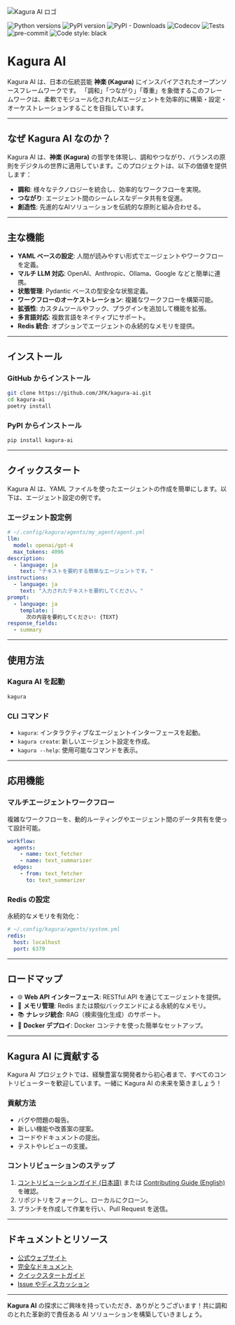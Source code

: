 ![Kagura AI ロゴ](https://www.kagura-ai.com/assets/kagura-logo.svg)

![Python versions](https://img.shields.io/pypi/pyversions/kagura-ai.svg)
![PyPI version](https://img.shields.io/pypi/v/kagura-ai.svg)
![PyPI - Downloads](https://img.shields.io/pypi/dm/kagura-ai)
![Codecov](https://img.shields.io/codecov/c/github/JFK/kagura-ai)
![Tests](https://img.shields.io/github/actions/workflow/status/JFK/kagura-ai/test.yml?label=tests)
![pre-commit](https://img.shields.io/badge/pre--commit-enabled-brightgreen?logo=pre-commit)
![Code style: black](https://img.shields.io/badge/code%20style-black-000000.svg)

# Kagura AI

Kagura AI は、日本の伝統芸能 **神楽 (Kagura)** にインスパイアされたオープンソースフレームワークです。
「調和」「つながり」「尊重」を象徴するこのフレームワークは、柔軟でモジュール化されたAIエージェントを効率的に構築・設定・オーケストレーションすることを目指しています。

---

## なぜ Kagura AI なのか？

Kagura AI は、**神楽 (Kagura)** の哲学を体現し、調和やつながり、バランスの原則をデジタルの世界に適用しています。このプロジェクトは、以下の価値を提供します：

- **調和**: 様々なテクノロジーを統合し、効率的なワークフローを実現。
- **つながり**: エージェント間のシームレスなデータ共有を促進。
- **創造性**: 先進的なAIソリューションを伝統的な原則と組み合わせる。

---

## 主な機能

- **YAML ベースの設定**: 人間が読みやすい形式でエージェントやワークフローを定義。
- **マルチ LLM 対応**: OpenAI、Anthropic、Ollama、Google などと簡単に連携。
- **状態管理**: Pydantic ベースの型安全な状態定義。
- **ワークフローのオーケストレーション**: 複雑なワークフローを構築可能。
- **拡張性**: カスタムツールやフック、プラグインを追加して機能を拡張。
- **多言語対応**: 複数言語をネイティブにサポート。
- **Redis 統合**: オプションでエージェントの永続的なメモリを提供。

---

## インストール

### GitHub からインストール
```bash
git clone https://github.com/JFK/kagura-ai.git
cd kagura-ai
poetry install
```

### PyPI からインストール
```bash
pip install kagura-ai
```

---

## クイックスタート

Kagura AI は、YAML ファイルを使ったエージェントの作成を簡単にします。以下は、エージェント設定の例です。

### エージェント設定例
```yaml
# ~/.config/kagura/agents/my_agent/agent.yml
llm:
  model: openai/gpt-4
  max_tokens: 4096
description:
  - language: ja
    text: "テキストを要約する簡単なエージェントです。"
instructions:
  - language: ja
    text: "入力されたテキストを要約してください。"
prompt:
  - language: ja
    template: |
      次の内容を要約してください: {TEXT}
response_fields:
  - summary
```

---

## 使用方法

### Kagura AI を起動
```bash
kagura
```

### CLI コマンド
- `kagura`: インタラクティブなエージェントインターフェースを起動。
- `kagura create`: 新しいエージェント設定を作成。
- `kagura --help`: 使用可能なコマンドを表示。

---

## 応用機能

### マルチエージェントワークフロー
複雑なワークフローを、動的ルーティングやエージェント間のデータ共有を使って設計可能。
```yaml
workflow:
  agents:
    - name: text_fetcher
    - name: text_summarizer
  edges:
    - from: text_fetcher
      to: text_summarizer
```

### Redis の設定
永続的なメモリを有効化：
```yaml
# ~/.config/kagura/agents/system.yml
redis:
  host: localhost
  port: 6379
```

---

## ロードマップ

- 🌐 **Web API インターフェース**: RESTful API を通じてエージェントを提供。
- 🧠 **メモリ管理**: Redis または類似バックエンドによる永続的なメモリ。
- 📚 **ナレッジ統合**: RAG（検索強化生成）のサポート。
- 🐳 **Docker デプロイ**: Docker コンテナを使った簡単なセットアップ。

---

## Kagura AI に貢献する

Kagura AI プロジェクトでは、経験豊富な開発者から初心者まで、すべてのコントリビューターを歓迎しています。一緒に Kagura AI の未来を築きましょう！

### 貢献方法
- バグや問題の報告。
- 新しい機能や改善案の提案。
- コードやドキュメントの提出。
- テストやレビューの支援。

### コントリビューションのステップ
1. [コントリビューションガイド (日本語)](./CONTRIBUTING_JA.md) または [Contributing Guide (English)](./CONTRIBUTING.md) を確認。
2. リポジトリをフォークし、ローカルにクローン。
3. ブランチを作成して作業を行い、Pull Request を送信。

---

## ドキュメントとリソース

- [公式ウェブサイト](https://www.kagura-ai.com)
- [完全なドキュメント](https://www.kagura-ai.com/docs)
- [クイックスタートガイド](https://www.kagura-ai.com/quickstart)
- [Issue やディスカッション](https://github.com/JFK/kagura-ai/issues)

---

**Kagura AI** の探求にご興味を持っていただき、ありがとうございます！共に調和のとれた革新的で責任ある AI ソリューションを構築していきましょう。
